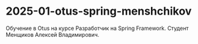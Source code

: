 # 2025-01-otus-spring-menshchikov
Обучение в Otus на курсе Разработчик на Spring Framework.
Студент Менщиков Алексей Владимирович.

